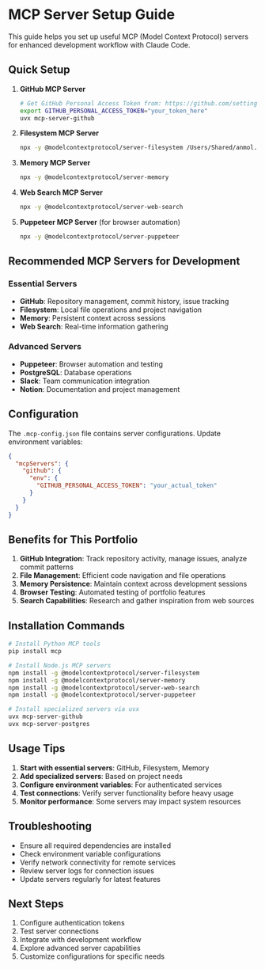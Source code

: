 # MCP Server Setup Guide

This guide helps you set up useful MCP (Model Context Protocol) servers for enhanced development workflow with Claude Code.

## Quick Setup

1. **GitHub MCP Server**
   ```bash
   # Get GitHub Personal Access Token from: https://github.com/settings/tokens
   export GITHUB_PERSONAL_ACCESS_TOKEN="your_token_here"
   uvx mcp-server-github
   ```

2. **Filesystem MCP Server**
   ```bash
   npx -y @modelcontextprotocol/server-filesystem /Users/Shared/anmol.am
   ```

3. **Memory MCP Server**
   ```bash
   npx -y @modelcontextprotocol/server-memory
   ```

4. **Web Search MCP Server**
   ```bash
   npx -y @modelcontextprotocol/server-web-search
   ```

5. **Puppeteer MCP Server** (for browser automation)
   ```bash
   npx -y @modelcontextprotocol/server-puppeteer
   ```

## Recommended MCP Servers for Development

### Essential Servers
- **GitHub**: Repository management, commit history, issue tracking
- **Filesystem**: Local file operations and project navigation  
- **Memory**: Persistent context across sessions
- **Web Search**: Real-time information gathering

### Advanced Servers
- **Puppeteer**: Browser automation and testing
- **PostgreSQL**: Database operations
- **Slack**: Team communication integration
- **Notion**: Documentation and project management

## Configuration

The `.mcp-config.json` file contains server configurations. Update environment variables:

```json
{
  "mcpServers": {
    "github": {
      "env": {
        "GITHUB_PERSONAL_ACCESS_TOKEN": "your_actual_token"
      }
    }
  }
}
```

## Benefits for This Portfolio

1. **GitHub Integration**: Track repository activity, manage issues, analyze commit patterns
2. **File Management**: Efficient code navigation and file operations
3. **Memory Persistence**: Maintain context across development sessions
4. **Browser Testing**: Automated testing of portfolio features
5. **Search Capabilities**: Research and gather inspiration from web sources

## Installation Commands

```bash
# Install Python MCP tools
pip install mcp

# Install Node.js MCP servers
npm install -g @modelcontextprotocol/server-filesystem
npm install -g @modelcontextprotocol/server-memory
npm install -g @modelcontextprotocol/server-web-search
npm install -g @modelcontextprotocol/server-puppeteer

# Install specialized servers via uvx
uvx mcp-server-github
uvx mcp-server-postgres
```

## Usage Tips

1. **Start with essential servers**: GitHub, Filesystem, Memory
2. **Add specialized servers**: Based on project needs
3. **Configure environment variables**: For authenticated services
4. **Test connections**: Verify server functionality before heavy usage
5. **Monitor performance**: Some servers may impact system resources

## Troubleshooting

- Ensure all required dependencies are installed
- Check environment variable configurations
- Verify network connectivity for remote services
- Review server logs for connection issues
- Update servers regularly for latest features

## Next Steps

1. Configure authentication tokens
2. Test server connections
3. Integrate with development workflow
4. Explore advanced server capabilities
5. Customize configurations for specific needs